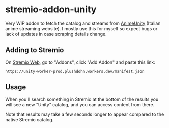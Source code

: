 # stremio-addon-unity

Very WIP addon to fetch the catalog and streams from [AnimeUnity](https://www.animeunity.so/) (Italian anime streaming website). I mostly use this for myself so expect bugs or lack of updates in case scraping details change.

## Adding to Stremio

On [Stremio Web](https://web.stremio.com), go to "Addons", click "Add Addon" and paste this link:

```
https://unity-worker-prod.plushdohn.workers.dev/manifest.json
```

## Usage

When you'll search something in Stremio at the bottom of the results you will see a new "Unity" catalog, and you can access content from there.

Note that results may take a few seconds longer to appear compared to the native Stremio catalog.
